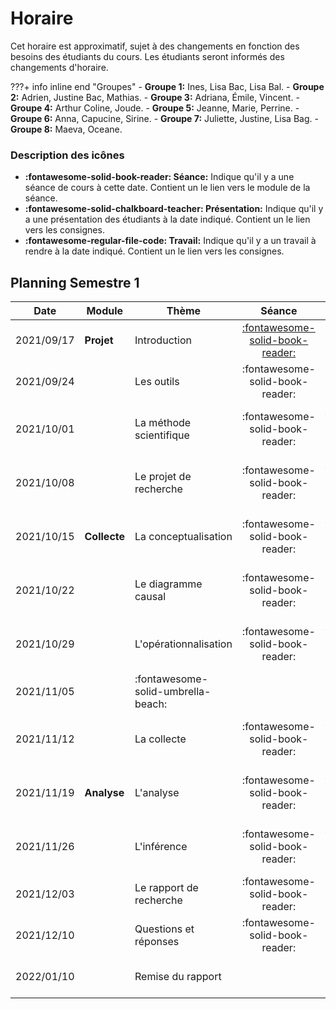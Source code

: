 # Horaire

Cet horaire est approximatif, sujet à des changements en fonction des besoins des étudiants du cours. Les étudiants seront informés des changements d'horaire.

???+ info inline end "Groupes"
    - **Groupe 1:** Ines, Lisa Bac, Lisa Bal.
    - **Groupe 2:** Adrien, Justine Bac, Mathias.
    - **Groupe 3:** Adriana, Émile, Vincent.
    - **Groupe 4:** Arthur Coline, Joude.
    - **Groupe 5:** Jeanne, Marie, Perrine.
    - **Groupe 6:** Anna, Capucine, Sirine.
    - **Groupe 7:** Juliette, Justine, Lisa Bag.
    - **Groupe 8:** Maeva, Oceane.


### Description des icônes
- **:fontawesome-solid-book-reader: Séance:** Indique qu'il y a une séance de cours à cette date. Contient un le lien vers le module de la séance.
- **:fontawesome-solid-chalkboard-teacher: Présentation:** Indique qu'il y a une présentation des étudiants à la date indiqué. Contient un le lien vers les consignes.
- **:fontawesome-regular-file-code: Travail:** Indique qu'il y a un travail à rendre à la date indiqué. Contient un le lien vers les consignes.


## Planning Semestre 1

| Date       | Module       | Thème                              | Séance                                                      | Présentation                                                                                   | Travail                                                                                               |
| -          | -            | -                                  | :-:                                                         | :-:                                                                                            | :-:                                                                                                   |
| 2021/09/17 | **Projet**   | Introduction                       | [:fontawesome-solid-book-reader:](modules/introduction.md) |                                                                                                |                                                                                                       |
| 2021/09/24 |              | Les outils                         | :fontawesome-solid-book-reader:                            |                                                                                                |                                                                                                       |
| 2021/10/01 |              | La méthode scientifique            | :fontawesome-solid-book-reader:                            | [:fontawesome-solid-chalkboard-teacher: - **G8**](activities/participation.md)                 |                                                                                                       |
| 2021/10/08 |              | Le projet de recherche             | :fontawesome-solid-book-reader:                            | [:fontawesome-solid-chalkboard-teacher: - **G3**](activities/participation.md)                 |                                                                                                       |
| 2021/10/15 | **Collecte** | La conceptualisation               | :fontawesome-solid-book-reader:                            | [:fontawesome-solid-chalkboard-teacher: - **G2**](activities/participation.md)                 | [**:fontawesome-regular-file-code: TP1**](activities/assignments-winter.md)                           |
| 2021/10/22 |              | Le diagramme causal                | :fontawesome-solid-book-reader:                            | [:fontawesome-solid-chalkboard-teacher: - **G1**](activities/participation.md)                 |                                                                                                       |
| 2021/10/29 |              | L'opérationnalisation              | :fontawesome-solid-book-reader:                            | [:fontawesome-solid-chalkboard-teacher: - **G4**](activities/participation.md)                 |                                                                                                       |
| 2021/11/05 |              | :fontawesome-solid-umbrella-beach: |                                                             |                                                                                                |                                                                                                       |
| 2021/11/12 |              | La collecte                        | :fontawesome-solid-book-reader:                             | [:fontawesome-solid-chalkboard-teacher: - **G6**](activities/participation.md)                 |                                                                                                       |
| 2021/11/19 | **Analyse**  | L'analyse                          | :fontawesome-solid-book-reader:                             | [:fontawesome-solid-chalkboard-teacher: - **G5**](activities/participation.md)                 | [**:fontawesome-regular-file-code: TP2**](activities/assignments-winter.md)                           |
| 2021/11/26 |              | L'inférence                        | :fontawesome-solid-book-reader:                             | [:fontawesome-solid-chalkboard-teacher: - **G7**](activities/participation.md)                 |                                                                                                       |
| 2021/12/03 |              | Le rapport de recherche            | :fontawesome-solid-book-reader:                             |                                                                                                |                                                                                                       |
| 2021/12/10 |              | Questions et réponses              | :fontawesome-solid-book-reader:                             |                                                                                                |                                                                                                       |
| 2022/01/10 |              | Remise du rapport                  |                                                             |                                                                                                | [**:fontawesome-regular-file-code: Rapport**](activities/report-winter.md)                            |

